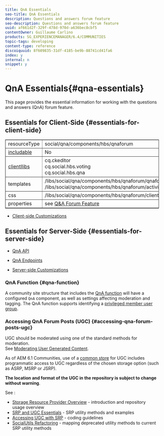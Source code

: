 ```yaml
---
title: QnA Essentials
seo-title: QnA Essentials
description: Questions and answers forum feature
seo-description: Questions and answers forum feature
uuid: af661d2f-329f-478d-970d-a636bec8cbf5
contentOwner: Guillaume Carlino
products: SG_EXPERIENCEMANAGER/6.4/COMMUNITIES
topic-tags: developing
content-type: reference
discoiquuid: 8f609835-31df-4185-be9b-88741cd41fa6
index: y
internal: n
snippet: y
---
```


# QnA Essentials{#qna-essentials}

This page provides the essential information for working with the questions and answers (QnA) forum feature.

## Essentials for Client-Side {#essentials-for-client-side}

<table border="1" cellpadding="4" cellspacing="4" width="100%"> 
 <tbody>
  <tr>
   <td> resourceType</td> 
   <td>social/qna/components/hbs/qnaforum</td> 
  </tr>
  <tr>
   <td> <a href="../../communities/using/scf.md#addorincludeacommunitiescomponent">includable</a></td> 
   <td>No</td> 
  </tr>
  <tr>
   <td> <a href="../../communities/using/clientlibs.md">clientllibs</a></td> 
   <td>cq.ckeditor<br /> cq.social.hbs.voting<br /> cq.social.hbs.qna</td> 
  </tr>
  <tr>
   <td> templates</td> 
   <td> /libs/social/qna/components/hbs/qnaforum/qnaforum.hbs<br /> /libs/social/qna/components/hbs/qnaforum/activity-title.hbs</td> 
  </tr>
  <tr>
   <td> css</td> 
   <td> /libs/social/qna/components/hbs/qnaforum/clientlibs/qnaforum.css</td> 
  </tr>
  <tr>
   <td> properties</td> 
   <td>see <a href="../../communities/using/working-with-qna.md">Q&amp;A Forum Feature</a></td> 
  </tr>
 </tbody>
</table>

* [Client-side Customizations](../../communities/using/client-customize.md)

## Essentials for Server-Side {#essentials-for-server-side}

* [QnA API](/sites/developing/using/reference-materials/javadoc/com/adobe/cq/social/qna/client/api/package-summary)

* [QnA Endpoints](/sites/developing/using/reference-materials/javadoc/com/adobe/cq/social/qna/client/endpoints/package-summary)

* [Server-side Customizations](../../communities/using/server-customize.md)

### QnA Function {#qna-function}

A community site structure that includes the [QnA function](../../communities/using/functions.md#qnafunction) will have a configured `QnA` component, as well as settings affecting moderation and tagging. The QnA function supports identifying a [privileged member user group](../../communities/using/users.md#privilegedmembersgroup).

### Accessing QnA Forum Posts (UGC) {#accessing-qna-forum-posts-ugc}

UGC should be moderated using one of the standard methods for moderation.  
See [Moderating User Generated Content](../../communities/using/moderate-ugc.md).

As of AEM 6.1 Communities, use of a [common store](../../communities/using/working-with-srp.md) for UGC includes programmatic access to UGC regardless of the chosen storage option (such as ASRP, MSRP or JSRP).

**The location and format of the UGC in the repository is subject to change without warning**.

See :

* [Storage Resource Provider Overview](../../communities/using/srp.md) - introduction and repository usage overview
* [SRP and UGC Essentials](../../communities/using/srp-and-ugc.md) - SRP utility methods and examples
* [Accessing UGC with SRP](../../communities/using/accessing-ugc-with-srp.md) - coding guidelines
* [SocialUtils Refactoring](../../communities/using/socialutils.md) - mapping deprecated utility methods to current SRP utility methods

